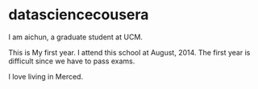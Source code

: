 # datasciencecousera

I am aichun, a graduate student at UCM.  

This is My first year. I attend this school at August, 2014.
The first year is difficult since we have to pass exams.


I love living in Merced. 